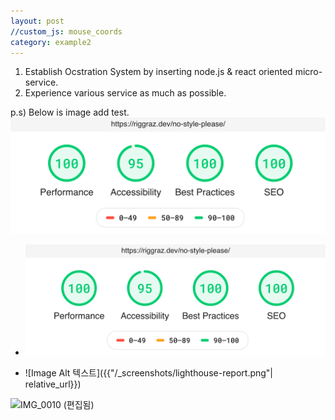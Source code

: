 ```yaml
---
layout: post
//custom_js: mouse_coords
category: example2
---
```




1. Establish Ocstration System by inserting node.js & react oriented micro-service.
2. Experience various service as much as possible.



p.s) Below is image add test.
<img src="https://github.com/grooviiee/grooviiee.github.io/blob/main/_screenshots/lighthouse-report.png" title="ImgTest"/>



- ![Image Alt 텍스트](https://github.com/grooviiee/grooviiee.github.io/blob/main/_screenshots/lighthouse-report.png)


- ![Image Alt 텍스트]({{"/_screenshots/lighthouse-report.png"| relative_url}})

![IMG_0010 (편집됨)](https://user-images.githubusercontent.com/86159019/126995692-9bf25b02-3f10-4af2-9a05-2ca030da5c2b.PNG)
